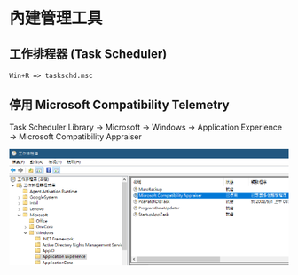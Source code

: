 # 內建管理工具

## 工作排程器 (Task Scheduler)

```
Win+R => taskschd.msc
```

## 停用 Microsoft Compatibility Telemetry

Task Scheduler Library → Microsoft → Windows → Application Experience → Microsoft Compatibility Appraiser

![](./images/Snipaste_2024-07-28_22-54-35.png)
